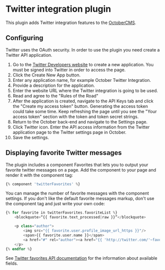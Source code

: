 # Twitter integration plugin

This plugin adds Twitter integration features to the [OctoberCMS](http://octobercms.com).

## Configuring

Twitter uses the OAuth security. In order to use the plugin you need create a Twitter API application.

1. Go to the [Twitter Developers website](https://apps.twitter.com/) to create a new application. You must be signed into Twitter in order to access the page.
2. Click the Create New App button.
3. Enter any application name, for example October Twitter Integration.
4. Provide a description for the application.
5. Enter the website URL where the Twitter integration is going to be used.
6. Read and agree to the "Rules of the Road"
7. After the application is created, navigate to the API Keys tab and click the "Create my access token" button. Generating the access token could take some time. Keep refreshing the page until you see the "Your access token" section with the token and token secret strings.
8. Return to the October back-end and navigate to the Settings page. 
9. Click Twitter icon. Enter the API access information from the Twitter application page to the Twitter settings page in October.
10. Save the settings.

## Displaying favorite Twitter messages

The plugin includes a component Favorites that lets you to output your favorite twitter messages on a page. Add the component to your page and render it with the component tag:

```php
{% component 'twitterFavorites' %}
```

You can manage the number of favorite messages with the component settings. If you don't like the default favorite messages markup, don't use the component tag and just write your own code:

```php
{% for favorite in twitterFavorites.favoriteList %}
    <blockquote>“{{ favorite.text_processed|raw }}”</blockquote>

    <p class="author">
        <img src="{{ favorite.user.profile_image_url_https }}"/>
        <span>{{ favorite.user.name }}</span>
        <a href="#" rel="author"><a href="{{ 'http://twitter.com/'~favorite.user.screen_name }}">@{{ favorite.user.screen_name }}</a></a>
    </p>
{% endfor %}
```

See [Twitter favorites API documentation](https://dev.twitter.com/docs/api/1.1/get/favorites/list) for the information about available fields.